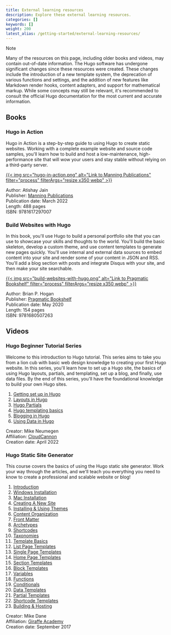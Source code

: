 ```yaml
---
title: External learning resources
description: Explore these external learning resources.
categories: []
keywords: []
weight: 200
latest_alias: /getting-started/external-learning-resources/
---
```


> [!note]
> Many of the resources on this page, including older books and videos, may contain out-of-date information. The Hugo software has undergone significant changes since these resources were created. These changes include the introduction of a new template system, the deprecation of various functions and settings, and the addition of new features like Markdown render hooks, content adapters, and support for mathematical markup. While some concepts may still be relevant, it's recommended to consult the official Hugo documentation for the most current and accurate information.

## Books

### Hugo in Action

Hugo in Action is a step-by-step guide to using Hugo to create static websites. Working with a complete example website and source code samples, you'll learn how to build and host a low-maintenance, high-performance site that will wow your users and stay stable without relying on a third-party server.

[{{< img src="hugo-in-action.png" alt="Link to Manning Publications" filter="process" filterArgs="resize x350 webp" >}}](https://www.manning.com/books/hugo-in-action/)

Author: Atishay Jain\
Publisher: [Manning Publications](https://www.manning.com/books/hugo-in-action/)\
Publication date: March 2022\
Length: 488 pages\
ISBN: 9781617297007

### Build Websites with Hugo

In this book, you'll use Hugo to build a personal portfolio site that you can use to showcase your skills and thoughts to the world. You'll build the basic skeleton, develop a custom theme, and use content templates to generate new pages quickly. You'll use internal and external data sources to embed content into your site and render some of your content in JSON and RSS. You'll add a blog section with posts and integrate Disqus with your site, and then make your site searchable.

[{{< img src="build-websites-with-hugo.png" alt="Link to Pragmatic Bookshelf" filter="process" filterArgs="resize x350 webp" >}}](https://pragprog.com/titles/bhhugo/build-websites-with-hugo/)

Author: Brian P. Hogan\
Publisher: [Pragmatic Bookshelf](https://pragprog.com/titles/bhhugo/build-websites-with-hugo/)\
Publication date: May 2020\
Length: 154 pages\
ISBN: 9781680507263

## Videos

### Hugo Beginner Tutorial Series

Welcome to this introduction to Hugo tutorial. This series aims to take you from a lion cub with basic web design knowledge to creating your first Hugo website. In this series, you'll learn how to set up a Hugo site, the basics of using Hugo layouts, partials, and templating, set up a blog, and finally, use data files. By the end of this series, you'll have the foundational knowledge to build your own Hugo sites.

1. [Getting set up in Hugo](https://cloudcannon.com/tutorials/hugo-beginner-tutorial/)
1. [Layouts in Hugo](https://cloudcannon.com/tutorials/hugo-beginner-tutorial/layouts-in-hugo/)
1. [Hugo Partials](https://cloudcannon.com/tutorials/hugo-beginner-tutorial/hugo-partials/)
1. [Hugo templating basics](https://cloudcannon.com/tutorials/hugo-beginner-tutorial/hugo-templating-basics/)
1. [Blogging in Hugo](https://cloudcannon.com/tutorials/hugo-beginner-tutorial/blogging-in-hugo/)
1. [Using Data in Hugo](https://cloudcannon.com/tutorials/hugo-beginner-tutorial/using-data-in-hugo/)

Creator: Mike Neumegen\
Affiliation: [CloudCannon](https://cloudcannon.com/)\
Creation date: April 2022

### Hugo Static Site Generator

This course covers the basics of using the Hugo static site generator. Work your way through the articles, and we'll teach you everything you need to know to create a professional and scalable website or blog!

1. [Introduction](https://www.giraffeacademy.com/static-site-generators/hugo/)
1. [Windows Installation](https://www.giraffeacademy.com/static-site-generators/hugo/installing-hugo-on-windows/)
1. [Mac Installation](https://www.giraffeacademy.com/static-site-generators/hugo/installing-hugo-on-mac/)
1. [Creating A New Site](https://www.giraffeacademy.com/static-site-generators/hugo/hugo-directory-structure/)
1. [Installing & Using Themes](https://www.giraffeacademy.com/static-site-generators/hugo/installing-using-themes/)
1. [Content Organization](https://www.giraffeacademy.com/static-site-generators/hugo/content-organization/)
1. [Front Matter](https://www.giraffeacademy.com/static-site-generators/hugo/front-matter/)
1. [Archetypes](https://www.giraffeacademy.com/static-site-generators/hugo/archetypes/)
1. [Shortcodes](https://www.giraffeacademy.com/static-site-generators/hugo/shortcodes/)
1. [Taxonomies](https://www.giraffeacademy.com/static-site-generators/hugo/taxonomies/)
1. [Template Basics](https://www.giraffeacademy.com/static-site-generators/hugo/introduction-to-templates/)
1. [List Page Templates](https://www.giraffeacademy.com/static-site-generators/hugo/list-page-templates/)
1. [Single Page Templates](https://www.giraffeacademy.com/static-site-generators/hugo/single-page-templates/)
1. [Home Page Templates](https://www.giraffeacademy.com/static-site-generators/hugo/home-page-templates/)
1. [Section Templates](https://www.giraffeacademy.com/static-site-generators/hugo/section-templates/)
1. [Block Templates](https://www.giraffeacademy.com/static-site-generators/hugo/block-templates/)
1. [Variables](https://www.giraffeacademy.com/static-site-generators/hugo/variables/)
1. [Functions](https://www.giraffeacademy.com/static-site-generators/hugo/functions/)
1. [Conditionals](https://www.giraffeacademy.com/static-site-generators/hugo/conditionals/)
1. [Data Templates](https://www.giraffeacademy.com/static-site-generators/hugo/data-templates/)
1. [Partial Templates](https://www.giraffeacademy.com/static-site-generators/hugo/partial-templates/)
1. [Shortcode Templates](https://www.giraffeacademy.com/static-site-generators/hugo/shortcode-templates/)
1. [Building & Hosting](https://www.giraffeacademy.com/static-site-generators/hugo/building-&-hosting/)

Creator: Mike Dane\
Affiliation: [Giraffe Academy](https://www.giraffeacademy.com/)\
Creation date: September 2017
